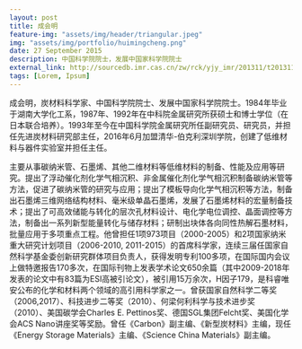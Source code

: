 ```yaml
---
layout: post
title: 成会明
feature-img: "assets/img/header/triangular.jpeg"
img: "assets/img/portfolio/huimingcheng.png"
date: 27 September 2015
description: 中国科学院院士，发展中国家科学院院士
external_link: http://sourcedb.imr.cas.cn/zw/rck/yjy_imr/201311/t20131115_3978983.html
tags: [Lorem, Ipsum]
---
```


成会明，炭材料科学家、中国科学院院士、发展中国家科学院院士。1984年毕业于湖南大学化工系，1987年、1992年在中科院金属研究所获硕士和博士学位（在日本联合培养）。1993年至今在中国科学院金属研究所任副研究员、研究员，并担任先进炭材料研究部主任，2016年6月加盟清华-伯克利深圳学院，创建了低维材料与器件实验室并担任主任。

主要从事碳纳米管、石墨烯、其他二维材料等低维材料的制备、性能及应用等研究。提出了浮动催化剂化学气相沉积、非金属催化剂化学气相沉积制备碳纳米管等方法，促进了碳纳米管的研究与应用；提出了模板导向化学气相沉积等方法，制备出石墨烯三维网络结构材料、毫米级单晶石墨烯，发展了石墨烯材料的宏量制备技术；提出了可高效储能与转化的层次孔材料设计、电化学电位调控、晶面调控等方法，制备出一系列新型能量转化与储存材料；研制出块体各向同性热解石墨材料，批量应用于多项重点工程。他曾担任1项973项目（2000-2005）和2项国家纳米重大研究计划项目（2006-2010, 2011-2015）的首席科学家，连续三届任国家自然科学基金委创新研究群体项目负责人，获得发明专利100多项，在国际国内会议上做特邀报告170多次，在国际刊物上发表学术论文650余篇（其中2009-2018年发表的论文中有83篇为ESI高被引论文），被引用15万余次，H因子179，是科睿唯安公布的化学和材料两个领域的高引用科学家之一。曾获国家自然科学二等奖（2006,2017）、科技进步二等奖（2010）、何梁何利科学与技术进步奖（2010）、美国碳学会Charles E. Pettinos奖、德国SGL集团Felcht奖、美国化学会ACS Nano讲座奖等奖励。曾任《Carbon》副主编、《新型炭材料》主编，现任《Energy Storage Materials》主编、《Science China Materials》副主编。
